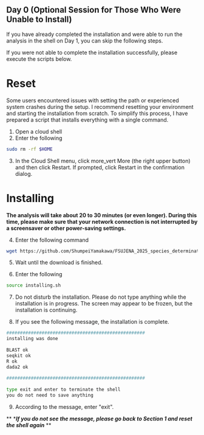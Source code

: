 ## Day 0 (Optional Session for Those Who Were Unable to Install)

If you have already completed the installation and were able to run the analysis in the shell on Day 1, you can skip the following steps.

If you were not able to complete the installation successfully, please execute the scripts below.

# Reset

Some users encountered issues with setting the path or experienced system crashes during the setup. I recommend resetting your environment and starting the installation from scratch. To simplify this process, I have prepared a script that installs everything with a single command.

1. Open a cloud shell
2. Enter the following

```bash
sudo rm -rf $HOME
```

3. In the Cloud Shell menu, click more_vert More (the right upper button) and then click Restart. If prompted, click Restart in the confirmation dialog.


# Installing

**The analysis will take about 20 to 30 minutes (or even longer). During this time, please make sure that your network connection is not interrupted by a screensaver or other power-saving settings.**

4. Enter the following command

```bash
wget https://github.com/ShumpeiYamakawa/FSUJENA_2025_species_determination/raw/refs/heads/main/installing.sh
```

5. Wait until the download is finished.

6. Enter the following

```bash
source installing.sh
```

7. Do not disturb the installation. Please do not type anything while the installation is in progress. The screen may appear to be frozen, but the installation is continuing.

8. If you see the following message, the installation is complete.

```bash
###################################################
installing was done
 
BLAST ok
seqkit ok
R ok
dada2 ok
 
###################################################
 
type exit and enter to terminate the shell
you do not need to save anything
```

9. According to the message, enter "exit".

** ******If you do not see the message, please go back to Section 1 and reset the shell again***** **








